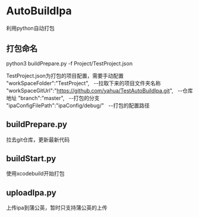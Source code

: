 # AutoBuildIpa
利用python自动打包

## 打包命名
python3 buildPrepare.py -f Project/TestProject.json

TestProject.json为打包的项目配置，需要手动配置
"workSpaceFolder":"TestProject",    --拉取下来的项目文件夹名称
"workSpaceGitUrl":"https://github.com/yahua/TestAutoBuildIpa.git",   --仓库地址
"branch":"master",    --打包的分支
"ipaConfigFilePath":"ipaConfig/debug/"   --打包的配置路径

## buildPrepare.py
拉去git仓库，更新最新代码

## buildStart.py
使用xcodebuild开始打包

## uploadIpa.py
上传ipa到蒲公英，暂时只支持蒲公英的上传
